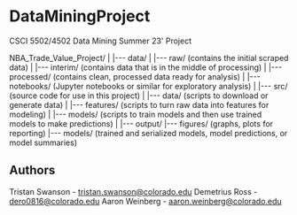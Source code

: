 # DataMiningProject
CSCI 5502/4502 Data Mining Summer 23' Project


NBA_Trade_Value_Project/
|
|--- data/
|     |--- raw/ (contains the initial scraped data)
|     |--- interim/ (contains data that is in the middle of processing)
|     |--- processed/ (contains clean, processed data ready for analysis)
|
|--- notebooks/ (Jupyter notebooks or similar for exploratory analysis)
|
|--- src/ (source code for use in this project)
|     |--- data/ (scripts to download or generate data)
|     |--- features/ (scripts to turn raw data into features for modeling)
|     |--- models/ (scripts to train models and then use trained models to make predictions)
|
|--- output/
      |--- figures/ (graphs, plots for reporting)
      |--- models/ (trained and serialized models, model predictions, or model summaries)


## Authors
Tristan Swanson - tristan.swanson@colorado.edu
Demetrius Ross - dero0816@colorado.edu
Aaron Weinberg - aaron.weinberg@colorado.edu
